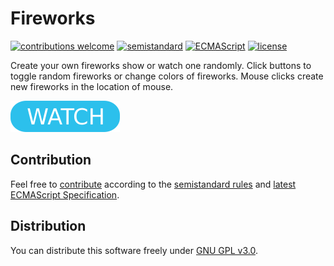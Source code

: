 # Fireworks

[![contributions welcome](https://img.shields.io/badge/contributions-welcome-brightgreen.svg)](https://github.com/berkerol/fireworks/issues)
[![semistandard](https://img.shields.io/badge/code%20style-semistandard-brightgreen.svg)](https://github.com/Flet/semistandard)
[![ECMAScript](https://img.shields.io/badge/ECMAScript-latest-brightgreen.svg)](https://www.ecma-international.org/ecma-262)
[![license](https://img.shields.io/badge/license-GNU%20GPL%20v3.0-blue.svg)](https://github.com/berkerol/fireworks/blob/master/LICENSE)

Create your own fireworks show or watch one randomly. Click buttons to toggle random fireworks or change colors of fireworks. Mouse clicks create new fireworks in the location of mouse.

[![button](watch.png)](https://berkerol.github.io/fireworks/fireworks.html)

## Contribution

Feel free to [contribute](https://github.com/berkerol/fireworks/issues) according to the [semistandard rules](https://github.com/Flet/semistandard) and [latest ECMAScript Specification](https://www.ecma-international.org/ecma-262).

## Distribution

You can distribute this software freely under [GNU GPL v3.0](https://github.com/berkerol/fireworks/blob/master/LICENSE).
